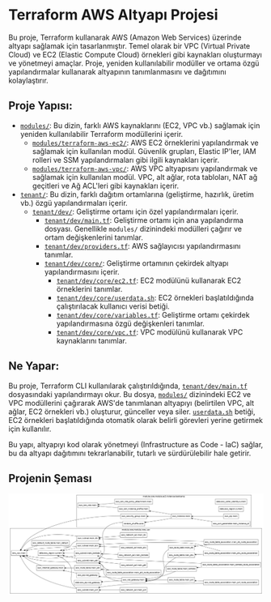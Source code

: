 # Terraform AWS Altyapı Projesi

Bu proje, Terraform kullanarak AWS (Amazon Web Services) üzerinde altyapı sağlamak için tasarlanmıştır. Temel olarak bir VPC (Virtual Private Cloud) ve EC2 (Elastic Compute Cloud) örnekleri gibi kaynakları oluşturmayı ve yönetmeyi amaçlar. Proje, yeniden kullanılabilir modüller ve ortama özgü yapılandırmalar kullanarak altyapının tanımlanmasını ve dağıtımını kolaylaştırır.

## Proje Yapısı:

*   [`modules/`](modules/): Bu dizin, farklı AWS kaynaklarını (EC2, VPC vb.) sağlamak için yeniden kullanılabilir Terraform modüllerini içerir.
    *   [`modules/terraform-aws-ec2/`](modules/terraform-aws-ec2/): AWS EC2 örneklerini yapılandırmak ve sağlamak için kullanılan modül. Güvenlik grupları, Elastic IP'ler, IAM rolleri ve SSM yapılandırmaları gibi ilgili kaynakları içerir.
    *   [`modules/terraform-aws-vpc/`](modules/terraform-aws-vpc/): AWS VPC altyapısını yapılandırmak ve sağlamak için kullanılan modül. VPC, alt ağlar, rota tabloları, NAT ağ geçitleri ve Ağ ACL'leri gibi kaynakları içerir.
*   [`tenant/`](tenant/): Bu dizin, farklı dağıtım ortamlarına (geliştirme, hazırlık, üretim vb.) özgü yapılandırmaları içerir.
    *   [`tenant/dev/`](tenant/dev/): Geliştirme ortamı için özel yapılandırmaları içerir.
        *   [`tenant/dev/main.tf`](tenant/dev/main.tf): Geliştirme ortamı için ana yapılandırma dosyası. Genellikle `modules/` dizinindeki modülleri çağırır ve ortam değişkenlerini tanımlar.
        *   [`tenant/dev/providers.tf`](tenant/dev/providers.tf): AWS sağlayıcısı yapılandırmasını tanımlar.
        *   [`tenant/dev/core/`](tenant/dev/core/): Geliştirme ortamının çekirdek altyapı yapılandırmasını içerir.
            *   [`tenant/dev/core/ec2.tf`](tenant/dev/core/ec2.tf): EC2 modülünü kullanarak EC2 örneklerini tanımlar.
            *   [`tenant/dev/core/userdata.sh`](tenant/dev/core/userdata.sh): EC2 örnekleri başlatıldığında çalıştırılacak kullanıcı verisi betiği.
            *   [`tenant/dev/core/variables.tf`](tenant/dev/core/variables.tf): Geliştirme ortamı çekirdek yapılandırmasına özgü değişkenleri tanımlar.
            *   [`tenant/dev/core/vpc.tf`](tenant/dev/core/vpc.tf): VPC modülünü kullanarak VPC kaynaklarını tanımlar.

## Ne Yapar:

Bu proje, Terraform CLI kullanılarak çalıştırıldığında, [`tenant/dev/main.tf`](tenant/dev/main.tf) dosyasındaki yapılandırmayı okur. Bu dosya, [`modules/`](modules/) dizinindeki EC2 ve VPC modüllerini çağırarak AWS'de tanımlanan altyapıyı (belirtilen VPC, alt ağlar, EC2 örnekleri vb.) oluşturur, günceller veya siler. [`userdata.sh`](tenant/dev/core/userdata.sh) betiği, EC2 örnekleri başlatıldığında otomatik olarak belirli görevleri yerine getirmek için kullanılır.

Bu yapı, altyapıyı kod olarak yönetmeyi (Infrastructure as Code - IaC) sağlar, bu da altyapı dağıtımını tekrarlanabilir, tutarlı ve sürdürülebilir hale getirir.

## Projenin Şeması

![Projenin Şeması](graph.png)
